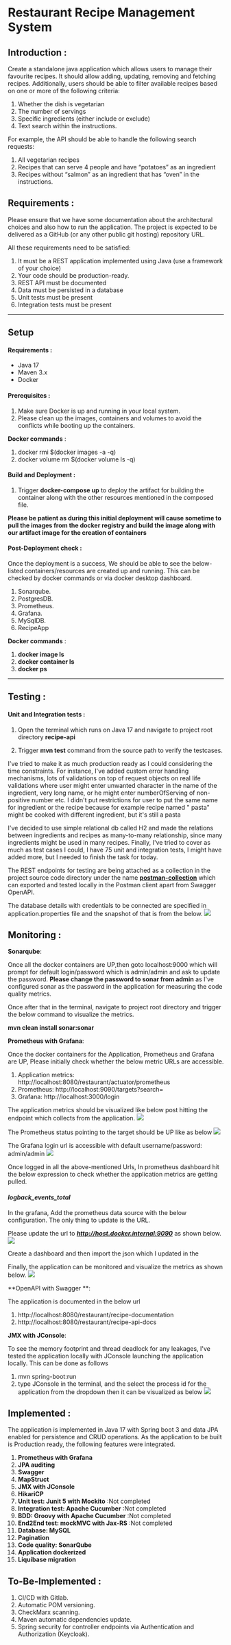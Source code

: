 # **Restaurant Recipe Management System**

## Introduction :

Create a standalone java application which allows users to manage their favourite recipes. It should
allow adding,
updating, removing and fetching recipes.
Additionally, users should be able to filter available recipes based on one or more of the following
criteria:

1. Whether the dish is vegetarian
2. The number of servings
3. Specific ingredients (either include or exclude)
4. Text search within the instructions.

For example, the API should be able to handle the following search requests:

1. All vegetarian recipes
2. Recipes that can serve 4 people and have “potatoes” as an ingredient
3. Recipes without “salmon” as an ingredient that has “oven” in the instructions.

## Requirements :

Please ensure that we have some documentation about the architectural choices and also how to
run the application. The project is expected to be delivered as a GitHub (or any other public git
hosting) repository URL.

All these requirements need to be satisfied:

1. It must be a REST application implemented using Java (use a framework of your choice)
2. Your code should be production-ready.
3. REST API must be documented
4. Data must be persisted in a database
5. Unit tests must be present
6. Integration tests must be present

-----------------------------------------

## **Setup**

#### Requirements :

- Java 17
- Maven 3.x
- Docker

#### **Prerequisites** :

1. Make sure Docker is up and running in your local system.
2. Please clean up the images, containers and volumes to avoid the conflicts while booting up the containers.

**Docker commands** :

1. docker rmi $(docker images -a -q)
2. docker volume rm $(docker volume ls -q)

#### ****Build and Deployment**** :

1. Trigger **docker-compose up** to deploy the artifact for building the container along with the
   other resources
   mentioned in the composed file.

**Please be patient as during this initial deployment will cause sometime to pull the images from
the docker registry
and build the image along with
our artifact image for the creation of containers**

#### **Post-Deployment check** :

Once the deployment is a success, We should be able to see the below-listed containers/resources are
created up and
running. This can be checked by docker commands or via docker desktop dashboard.

1. Sonarqube.
2. PostgresDB.
3. Prometheus.
4. Grafana.
5. MySqlDB.
6. RecipeApp

**Docker commands** :

1. **docker image ls**
2. **docker container ls**
3. **docker ps**

-----------------------------------------

## Testing  :

#### **Unit and Integration tests** :

1. Open the terminal which runs on Java 17 and navigate to project root directory ****recipe-api****

2. Trigger **mvn test** command from the source path to verify the testcases.

I've tried to make it as much production ready as I could considering the time constraints.
For instance, I've added custom error handling mechanisms, lots of validations on top of
request objects on real life validations where user might enter unwanted character in the name of
the ingredient, very
long name, or he might enter numberOfServing of non-positive number etc.
I didn't put restrictions for user to put the same name for ingredient or the recipe because for
example recipe named "
pasta" might be cooked with different ingredient, but it's still a pasta

I've decided to use simple relational db called H2 and made the relations between ingredients and
recipes as
many-to-many relationship, since many ingredients might be used in many recipes.
Finally, I've tried to cover as much as test cases I could, I have 75 unit and integration tests, I
might have added
more, but I needed to finish the task for today.

The REST endpoints for testing are being attached as a collection in the project source code directory under the name **[postman-collection](https://github.com/libu40/Recipe-Management/blob/main/postman-collection)** 
which can exported and tested locally in the Postman client apart from Swagger OpenAPI.

The database details with credentials to be connected are specified in application.properties file and the snapshot of that is from the below.
![](https://github.com/libu40/Recipe-Management/blob/main/data/images/Database_Status.png)


## **Monitoring** :

**Sonarqube**:

Once all the docker containers are UP,then goto localhost:9000 which will prompt for default login/password which is admin/admin and ask to
update the password. **Please change the password to sonar from admin** as I've configured sonar as the password in the application for measuring the code quality metrics.

Once after that in the terminal, navigate to project root directory and trigger the below command to visualize the metrics.

**mvn clean install sonar:sonar**

**Prometheus with Grafana**:

Once the docker containers for the Application, Prometheus and Grafana are UP, Please initially check whether the below metric URLs are accessible.

1. Application metrics: http://localhost:8080/restaurant/actuator/prometheus
2. Prometheus: http://localhost:9090/targets?search=
3. Grafana: http://localhost:3000/login

The application metrics should be visualized like below post hitting the endpoint which collects from the application.
![](https://github.com/libu40/Recipe-Management/blob/main/data/images/Application_Metrics.png)

The Prometheus status pointing to the target should be UP like as below
![](https://github.com/libu40/Recipe-Management/blob/main/data/images/Prometheus_Status.png)

The Grafana login url is accessible with default username/password: admin/admin
![](https://github.com/libu40/Recipe-Management/blob/main/data/images/Grafana_Login.png)

Once logged in all the above-mentioned Urls, In prometheus dashboard hit the below expression to check whether the application metrics are getting pulled.

#### **_logback_events_total_**

In the grafana, Add the prometheus data source with the below configuration. The only thing to update is the URL.

Please update the url to ****_http://host.docker.internal:9090_**** as shown below.
![](https://github.com/libu40/Recipe-Management/blob/main/data/images/Grafana_Configuration.png)

Create a dashboard and then import the json which I updated in the [](dashboard.json)

Finally, the application can be monitored and visualize the metrics as shown below.
![](https://github.com/libu40/Recipe-Management/blob/main/data/images/Grafana_Dashboard.png)

**OpenAPI with Swagger **:

The application is documented in the below url

1. http://localhost:8080/restaurant/recipe-documentation
2. http://localhost:8080/restaurant/recipe-api-docs

**JMX with JConsole**:

To see the memory footprint and thread deadlock for any leakages, I've tested the application locally with JConsole launching the application locally. This can be done as follows

1. mvn spring-boot:run
2. type JConsole in the terminal, and the select the process id for the application from the dropdown then it can be visualized as below
![](https://github.com/libu40/Recipe-Management/blob/main/data/images/JConsole.png)

## **Implemented** :

The application is implemented in Java 17 with Spring boot 3 and data JPA enabled for persistence
and CRUD operations. As the application to be built is Production ready, the following features were
integrated.

1. **Prometheus with Grafana**
2. **JPA auditing**
3. **Swagger**
4. **MapStruct**
5. **JMX with JConsole**
6. **HikariCP**
7. **Unit test: Junit 5 with Mockito** :Not completed
8. **Integration test: Apache Cucumber** :Not completed
9. **BDD: Groovy with Apache Cucumber** :Not completed
10. **End2End test: mockMVC with Jax-RS** :Not completed
11. **Database: MySQL**
12. **Pagination**
13. **Code quality: SonarQube**
14. **Application dockerized**
15. **Liquibase migration**

## **To-Be-Implemented** :

1. CI/CD with Gitlab.
2. Automatic POM versioning.
3. CheckMarx scanning.
4. Maven automatic dependencies update.
5. Spring security for controller endpoints via Authentication and Authorization (Keycloak).






